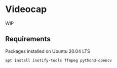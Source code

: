 # Videocap

WIP

## Requirements

Packages installed on Ubuntu 20.04 LTS

```
apt install inotify-tools ffmpeg python3-opencv
```
